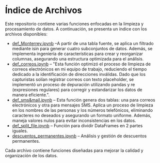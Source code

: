 # Índice de Archivos  

Este repositorio contiene varias funciones enfocadas en la limpieza y procesamiento de datos. A continuación, se presenta un índice con los archivos disponibles:  

- [def_Monterrey.ipynb](def_Monterrey.ipynb) –A partir de una tabla fuente, se aplica un filtrado mediante isin para generar cuatro subconjuntos de datos. Además, se implementa ingeniería de características para crear y reorganizar columnas, asegurando una estructura optimizada para el análisis.  
- [def_correos.ipynb](def_correos.ipynb) – "Esta función optimizó el proceso de limpieza de correos electrónicos en mi equipo de trabajo, reduciendo el tiempo dedicado a la identificación de direcciones inválidas. Dado que los capturistas solían registrar correos con texto placeholder, se implementó un proceso de depuración utilizando pandas y re (expresiones regulares) para corregir y estandarizar los datos de manera eficiente.".
- [def_sms&mail.ipynb](def_sms&mail.ipynb) – Esta función genera dos tablas: una para correos electrónicos y otra para mensajes SMS. Aplica un proceso de limpieza en los nombres de las personas y los números telefónicos, eliminando caracteres no deseados y asegurando un formato uniforme. Además, maneja valores nulos para evitar inconsistencias en los datos.
- [def_split_file.ipynb](def_split_file.ipynb) – Función para dividir DataFrames en 2 partes iguales.  
- [descuentos_permanentes.ipynb](descuentos_permanentes.ipynb) – Análisis y gestión de descuentos permanentes.  

Cada archivo contiene funciones diseñadas para mejorar la calidad y organización de los datos.  
